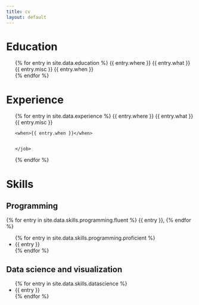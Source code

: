 ```yaml
---
title: cv
layout: default
---
```


# Education

<ul>
{% for entry in site.data.education %}
    <school>
        <schoolname>{{ entry.where }}</schoolname>
        <degree>{{ entry.what }}</degree>
        <degreedesc>{{ entry.misc }}</degreedesc>
    </school>
    <when>{{ entry.when }}</when> <br/>
{% endfor %}
</ul>

# Experience

<ul>
{% for entry in site.data.experience %}
    <job>
    <left>
        <employer>{{ entry.where }}</employer>
        <jobtitle>{{ entry.what }}</jobtitle>
        <jobdesc>{{ entry.misc }}</jobdesc>
    </left>

    <when>{{ entry.when }}</when>


    </job>

{% endfor %}
</ul>

# Skills

## Programming
<div>
{% for entry in site.data.skills.programming.fluent %}
 {{ entry }},
{% endfor %}
</div>

<ul>
{% for entry in site.data.skills.programming.proficient %}
    <li>
    <place>{{ entry }} </place>
    </li>
{% endfor %}
</ul>

## Data science and visualization
<ul>
{% for entry in site.data.skills.datascience %}
    <li>
    {{ entry }}
    </li>
{% endfor %}
</ul>
